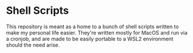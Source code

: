 # Shell Scripts

This repository is meant as a home to a bunch of shell scripts written to make my personal life easier. They're written mostly for MacOS and run via a cronjob, and are made to be easily portable to a WSL2 environment should the need arise. 
